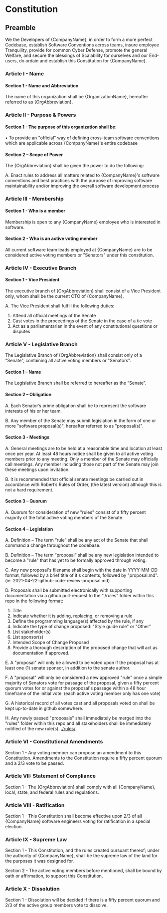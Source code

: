 # Constitution

## Preamble
We the Developers of {CompanyName}, in order to form a more perfect Codebase, establish Software Conventions across teams, insure employee Tranquility, provide for common Cyber Defense, promote the general Welfare, and secure the blessings of Scalability for ourselves and our End-users, do ordain and establish this Constitution for {CompanyName}.

### Article I - Name

#### Section 1 - Name and Abbreviation

The name of this organization shall be {OrganizationName}, hereafter referred to as {OrgAbbreviation}.


### Article II - Purpose & Powers

#### Section 1 - The purpose of this organization shall be:

• To provide an "official" way of defining cross-team software conventions which are applicable across {CompanyName}'s entire codebase

#### Section 2 – Scope of Power

The {OrgAbbreviation} shall be given the power to do the following:

A. Enact rules to address all matters related to {CompanyName}'s software conventions and best practices with the purpose of improving software maintainability and/or improving the overall software development process

### Article III - Membership

#### Section 1 - Who is a member

Membership	is	open	to	any	{CompanyName} employee who is interested in software.

#### Section 2 - Who is an active voting member

All current software team leads employed at {CompanyName} are to be considered active voting members or "Senators" under this constitution.

### Article IV - Executive Branch

#### Section 1 - Vice President

The executive branch of {OrgAbbreviation} shall consist of a Vice President only, whom shall be the current CTO of {CompanyName}.

A. The Vice President shall fulfill the following duties:

1. Attend all official meetings of the Senate
2. Cast votes in the proceedings of the Senate in the case of a tie vote
3. Act as a	parliamentarian	in the event of any constitutional questions or disputes


### Article V - Legislative Branch

The Legislative Branch of {OrgAbbreviation} shall consist only of a "Senate", containing all active voting members or "Senators".

#### Section 1 – Name

The Legislative Branch shall be referred to hereafter as the “Senate”.

#### Section 2 – Obligation

A. Each Senator’s prime obligation shall be to represent the software interests of his or her team.

B. Any member of the Senate may submit legislation in the form of one or more "software proposal(s)", hereafter referred to as "proposal(s)".

#### Section 3 - Meetings

A. General meetings are to be held at a reasonable time and location at least once per year. At least 48 hours notice shall be given to all active voting members prior to any meeting. Only a member of the Senate may officially call meetings. Any member including those not part of the Senate may join these meetings upon invitation.

B. It is recommended that official senate meetings be carried out in accordance with Robert’s Rules of Order, (the latest version) although this is not a hard requirement.

#### Section 3 – Quorum

A. Quorum for consideration of new "rules" consist of a fifty percent majority of the total active voting members of
the Senate.

#### Section 4 – Legislation

A. Definition – The term “rule” shall be any act of the Senate that shall command a change throughout
the codebase.

B. Definition – The term “proposal” shall be any new legislation intended to become a "rule" that has yet to be formally approved through voting.

C. Any new proposal's filename shall begin with the date in YYYY-MM-DD format, followed by a brief title of it's contents, followed by "proposal.md". (ie. 2021-04-22-github-code-review-proposal.md)

D. Proposals shall be submitted electronically with supporting documentation via a github pull-request to the "./rules" folder within this repo in the following format:

1. Title
2. Indicate whether it is adding, replacing, or removing a rule
3. Define the programming language(s) affected by the rule, if any
4. Indicate the type of change proposed: "Style guide rule" or "Other"
5. List stakeholder(s)
6. List sponsor(s)
7. Intended Scope of Change Proposed
8. Provide a thorough description of the proposed change that will act as documentation if approved.


E. A "proposal" will only be allowed to be voted upon if the proposal has at least one (1) senate sponsor, in addition to the senate author.

F. A "proposal" will only be considered a new approved "rule" once a simple majority of Senators vote for passage of the proposal, given a fifty percent quorum votes for or against the proposal's passage within a 48 hour timeframe of the initial vote. (each active voting member only has one vote)

G. A historical record of all votes cast and all proposals voted on shall be kept up-to-date in github somewhere.

H. Any newly passed "proposals" shall immediately be merged into the "rules" folder within this repo and all stakeholders shall be immediately notified of the new rule(s). [./rules/](./rules/)

### Article VI - Constitutional Amendments


Section 1 - Any voting member can propose an amendment to this Constitution. Amendments to the Constitution require a
fifty percent quorum and a 2/3 vote to be passed. 

### Article VII: Statement of Compliance

Section 1 - The {OrgAbbreviation} shall comply with all {CompanyName}, local, state, and federal rules and
regulations.


### Article VIII - Ratification

Section 1 - This Constitution shall become effective upon
2/3 of all {CompanyName} software engineers voting for ratification in a special election.

### Article IX - Supreme Law

Section 1 - This Constitution, and the rules created pursuant thereof; under the authority of {CompanyName}, shall be the supreme law of the land for the purposes it was designed for.

Section 2 - The active voting members before mentioned, shall be bound by oath or affirmation, to support this Constitution.

### Article	X	- Dissolution	

Section 1 - Dissolution	will	be	decided	if there is a fifty percent quorum and 2/3	of	the	active group	members	vote	to	dissolve.
